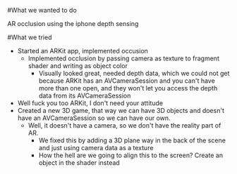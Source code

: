 #What we wanted to do

AR occlusion using the iphone depth sensing

#What we tried

- Started an ARKit app, implemented occusion
    - Implemented occlusion by passing camera as texture to fragment shader and writing as object color
        - Visually looked great, needed depth data, which we could not get because ARKit has an AVCameraSession and you can't have more than one open, and they won't let you access the depth data from its AVCameraSession
- Well fuck you too ARKit, I don't need your attitude
- Created a new 3D game, that way we can have 3D objects and doesn't have an AVCameraSession so we can have our own.
    - Well, it doesn't have a camera, so we don't have the reality part of AR.
        - We fixed this by adding a 3D plane way in the back of the scene and just using camera data as a texture
        - How the hell are we going to align this to the screen? Create an object in the shader instead


